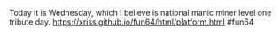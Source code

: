 Today it is Wednesday, which I believe is national manic miner level one tribute day. https://xriss.github.io/fun64/html/platform.html #fun64 